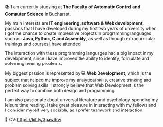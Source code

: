 📚 I am currently studying at <b>The Faculty of Automatic Control and Computer Science</b> in Bucharest.

My main interests are <b>IT engineering, software & Web development</b>, passions that I have developed during my first two years of university when I got the chance to create impressive projects in programming languages such as: <b>Java, Python, C and Assembly</b>, as well as through extracurricular trainings and courses I have attended.

The interaction with these programming languages had a big impact in my development, since I have improved the ability to identify, formulate and solve engineering problems.

My biggest passion is represented by 💻 <b>Web Development</b>, which is the subject that helped me improve my analytical skills, creative thinking and problem solving skills. I strongly believe that Web Development is the perfect way to combine both design and programming.

I am also passionate about universal literature and psychology, spending my leisure time reading. I take great pleasure in interacting with my fellows and I consider myself very sociable, as I prefer teamwork and interaction.

 📝 CV: https://bit.ly/3pawIRw
